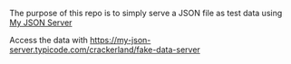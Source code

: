 The purpose of this repo is to simply serve a JSON file as test data using [My JSON Server](https://my-json-server.typicode.com/)

Access the data with https://my-json-server.typicode.com/crackerland/fake-data-server
